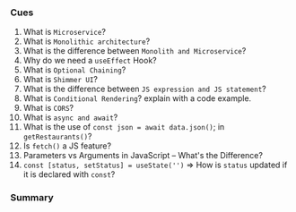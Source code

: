 ### Cues

1. What is `Microservice`?
2. What is `Monolithic architecture`?
3. What is the difference between `Monolith and Microservice`?
4. Why do we need a `useEffect` Hook?
5. What is `Optional Chaining`?
6. What is `Shimmer UI`?
7. What is the difference between `JS expression and JS statement`?
8. What is `Conditional Rendering`? explain with a code example.
9. What is `CORS`?
10. What is `async and await`?
11. What is the use of `const json = await data.json()`; in `getRestaurants()`?
12. Is `fetch()` a JS feature?
13. Parameters vs Arguments in JavaScript – What's the Difference?
14. `const [status, setStatus] = useState('')` => How is `status` updated if it is declared with `const`?

### Summary
